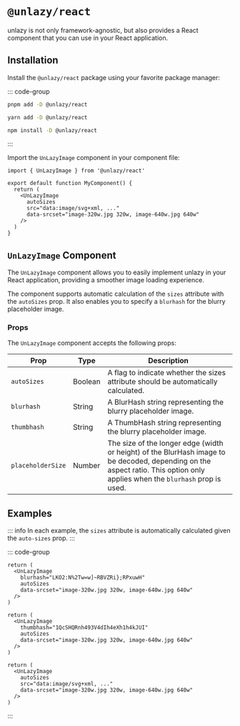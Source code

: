 # `@unlazy/react`

unlazy is not only framework-agnostic, but also provides a React component that you can use in your React application.

## Installation

Install the `@unlazy/react` package using your favorite package manager:

::: code-group
  ```bash [pnpm]
  pnpm add -D @unlazy/react
  ```
  ```bash [yarn]
  yarn add -D @unlazy/react
  ```
  ```bash [npm]
  npm install -D @unlazy/react
  ```
:::

Import the `UnLazyImage` component in your component file:

```tsx
import { UnLazyImage } from '@unlazy/react'

export default function MyComponent() {
  return (
    <UnLazyImage
      autoSizes
      src="data:image/svg+xml, ..."
      data-srcset="image-320w.jpg 320w, image-640w.jpg 640w"
    />
  )
}
```

## `UnLazyImage` Component

The `UnLazyImage` component allows you to easily implement unlazy in your React application, providing a smoother image loading experience.

The component supports automatic calculation of the `sizes` attribute with the `autoSizes` prop. It also enables you to specify a `blurhash` for the blurry placeholder image.

### Props

The `UnLazyImage` component accepts the following props:

| Prop | Type | Description |
| --- | --- | --- |
| `autoSizes` | Boolean | A flag to indicate whether the sizes attribute should be automatically calculated. |
| `blurhash` | String | A BlurHash string representing the blurry placeholder image. |
| `thumbhash` | String | A ThumbHash string representing the blurry placeholder image. |
| `placeholderSize` | Number | The size of the longer edge (width or height) of the BlurHash image to be decoded, depending on the aspect ratio. This option only applies when the `blurhash` prop is used. |

## Examples

::: info
In each example, the `sizes` attribute is automatically calculated given the `auto-sizes` prop.
:::

::: code-group
  ```tsx [BlurHash]
  return (
    <UnLazyImage
      blurhash="LKO2:N%2Tw=w]~RBVZRi};RPxuwH"
      autoSizes
      data-srcset="image-320w.jpg 320w, image-640w.jpg 640w"
    />
  )
  ```
  ```tsx [ThumbHash]
  return (
    <UnLazyImage
      thumbhash="1QcSHQRnh493V4dIh4eXh1h4kJUI"
      autoSizes
      data-srcset="image-320w.jpg 320w, image-640w.jpg 640w"
    />
  )
  ```
  ```tsx [Inlined placeholder image]
  return (
    <UnLazyImage
      autoSizes
      src="data:image/svg+xml, ..."
      data-srcset="image-320w.jpg 320w, image-640w.jpg 640w"
    />
  )
  ```
:::

